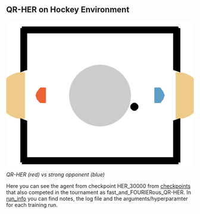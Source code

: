## QR-HER on Hockey Environment

![QR-SAC vs strong opponent](../../assets/HER_vs_strong_opp.gif)
*QR-HER (red) vs strong opponent (blue)*

Here you can see the agent from checkpoint HER_30000 from [checkpoints](./checkpoints/) that also competed in the tournament as fast_and_FOURIERous_QR-HER. 
In [run_info](./run_info/) you can find notes, the log file and the arguments/hyperparamter for each training run.  
